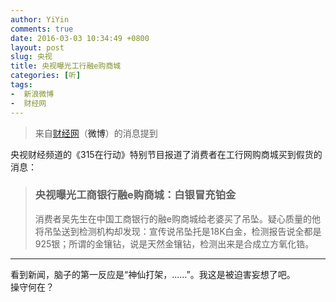```yaml
---
author: YiYin
comments: true
date: 2016-03-03 10:34:49 +0800
layout: post
slug: 央视
title: 央视曝光工行融e购商城
categories: [听]
tags:
-  新浪微博
-  财经网
---
```

<div class="quote"> <blockquote>
    	来自<a href="http://industry.caijing.com.cn/20160302/4078947.shtml">财经网</a>（<a herf="http://weibo.com/1642088277/DkqPBkUXH?type=repost#_rnd1456971458924">微博</a>）的消息提到  
    </blockquote>
</div>

<div class="WB_editor_iframe" node-type="contentBody" style="opacity: 1; zoom: 1;">

央视财经频道的《315在行动》特别节目报道了消费者在工行网购商城买到假货的消息：

<div class="quote"><blockquote>
<h3>央视曝光工商银行融e购商城：白银冒充铂金</h3> 消费者吴先生在中国工商银行的融e购商城给老婆买了吊坠。疑心质量的他将吊坠送到检测机构却发现：宣传说吊坠托是18K白金，检测报告说全都是925银；所谓的金镶钻，说是天然金镶钻，检测出来是合成立方氧化锆。</blockquote></div>


<hr/>
<div class="commentsonquote">
<div class="yiyin">看到新闻，脑子的第一反应是“神仙打架，……”。我这是被迫害妄想了吧。
</div>
<div class="yizi">操守何在？
</div>
</div>
